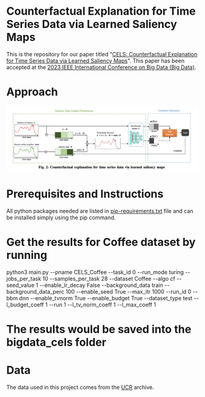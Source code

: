 # Counterfactual Explanation for Time Series Data via Learned Saliency Maps
This is the repository for our paper titled "[CELS: Counterfactual Explanation for Time Series Data via Learned Saliency Maps](https://ieeexplore.ieee.org/document/10386229)". This paper has been accepted at the [2023 IEEE International Conference on Big Data (Big Data)](https://bigdataieee.org/BigData2023/). 
 
# Approach
![main](fig2.png)

# Prerequisites and Instructions
All python packages needed are listed in [pip-requirements.txt](pip-requirements.txt) file and can be installed simply using the pip command.

# Get the results for Coffee dataset by running
python3 main.py --pname CELS_Coffee --task_id 0 --run_mode turing --jobs_per_task 10 --samples_per_task 28 --dataset Coffee --algo cf --seed_value 1 --enable_lr_decay False --background_data train --background_data_perc 100 --enable_seed True --max_itr 1000 --run_id 0 --bbm dnn --enable_tvnorm True --enable_budget True --dataset_type test --l_budget_coeff 1 --run 1 --l_tv_norm_coeff 1 --l_max_coeff 1
# The results would be saved into the bigdata_cels folder

# Data
The data used in this project comes from the [UCR](https://www.cs.ucr.edu/~eamonn/time_series_data_2018/) archive.
